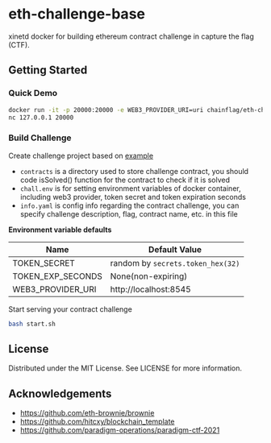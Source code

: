 # eth-challenge-base

xinetd docker for building ethereum contract challenge in capture the flag (CTF).

## Getting Started

### Quick Demo

```bash
docker run -it -p 20000:20000 -e WEB3_PROVIDER_URI=uri chainflag/eth-challenge-base
nc 127.0.0.1 20000
```

### Build Challenge

Create challenge project based on [example](https://github.com/chainflag/eth-challenge-base/tree/main/example)
* `contracts` is a directory used to store challenge contract, you should code isSolved() function for the contract to check if it is solved
* `chall.env` is for setting environment variables of docker container, including web3 provider, token secret and token expiration seconds
* `info.yaml` is config info regarding the contract challenge, you can specify challenge description, flag, contract name, etc. in this file

**Environment variable defaults**

| Name              | Default Value
| ----------------- | ----------------------------------
| TOKEN_SECRET      | random by `secrets.token_hex(32)`      
| TOKEN_EXP_SECONDS | None(non-expiring)
| WEB3_PROVIDER_URI | http://localhost:8545

Start serving your contract challenge
```bash
bash start.sh
```

## License

Distributed under the MIT License. See LICENSE for more information.

## Acknowledgements

* https://github.com/eth-brownie/brownie
* https://github.com/hitcxy/blockchain_template
* https://github.com/paradigm-operations/paradigm-ctf-2021
